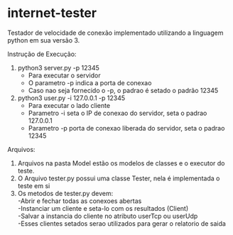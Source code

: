 # internet-tester
Testador de velocidade de conexão implementado utilizando a linguagem python em sua versão 3.

Instrução de Execução:<br/>
1. python3 server.py -p 12345<br/>
    - Para executar o servidor<br/>
    - O parametro -p indica a porta de conexao<br/>
    - Caso nao seja fornecido o -p, o padrao é setado o padrão 12345<br/>
2. python3 user.py -i 127.0.0.1 -p 12345 <br/>
    - Para executar o lado cliente<br/>
    - Parametro -i seta o IP de conexao do servidor, seta o padrao 127.0.0.1<br/>
    - Parametro -p porta de conexao liberada do servidor, seta o padrao 12345<br/>
    

Arquivos:<br/>
1. Arquivos na pasta Model estão os modelos de classes e o executor do teste.<br/>
2. O Arquivo tester.py possui uma classe Tester, nela é implementada o teste em si<br/>
3. Os metodos de tester.py devem:<br/>
    -Abrir e fechar todas as conexoes abertas<br/>
    -Instanciar um cliente e seta-lo com os resultados (Client)<br/>
    -Salvar a instancia do cliente no atributo userTcp ou userUdp<br/>
    -Esses clientes setados serao utilizados para gerar o relatorio de saida<br/>